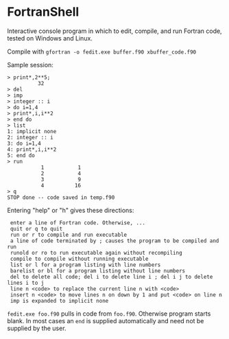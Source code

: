# FortranShell
Interactive console program in which to edit, compile, and run Fortran code, tested on Windows and Linux.

Compile with `gfortran -o fedit.exe buffer.f90 xbuffer_code.f90`

Sample session:

```
> print*,2**5;
          32
> del
> imp
> integer :: i
> do i=1,4
> print*,i,i**2
> end do
> list
1: implicit none
2: integer :: i
3: do i=1,4
4: print*,i,i**2
5: end do
> run
           1           1
           2           4
           3           9
           4          16
> q
STOP done -- code saved in temp.f90
```

Entering "help" or "h" gives these directions:
```
 enter a line of Fortran code. Otherwise, ...
 quit or q to quit
 run or r to compile and run executable
 a line of code terminated by ; causes the program to be compiled and run
 runold or ro to run executable again without recompiling
 compile to compile without running executable
 list or l for a program listing with line numbers
 barelist or bl for a program listing without line numbers
 del to delete all code; del i to delete line i ; del i j to delete lines i to j
 line n <code> to replace the current line n with <code>
 insert n <code> to move lines n on down by 1 and put <code> on line n
 imp is expanded to implicit none
```
`fedit.exe foo.f90` pulls in code from `foo.f90`. Otherwise program starts blank. In most cases
an ```end``` is supplied automatically and need not be supplied by the user.
